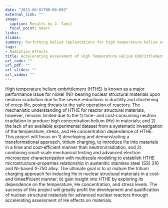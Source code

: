 ```yaml
---
date: "2023-08-01T00:00:00Z"
external_link: ""
image:
  caption: Results by J. Tamil
  focal_point: Smart
links:
slides: 
summary: Performing helium implantations for high temperature helium embrittlement (HTHE) studies
tags:
- Radiation Effects
title: Accelerating Assessment of High Temperature Helium Embrittlement in Nickel-bearing Structural Materials
url_code: ""
url_pdf: ""
url_slides: ""
url_video: ""
---
```

High temperature helium embrittlement (HTHE) is known as a major performance issue for nickel (Ni)-bearing nuclear structural materials upon neutron irradiation due to the severe reductions in ductility and shortening of creep life, posing threats to the safe operation of reactors. The mechanistic understanding of HTHE for reactor structural materials, however, remains limited due to the 1) time- and cost-consuming neutron irradiation to produce high concentration helium (He) in materials; and 2) the lack of an available experimental dataset from a systematic investigation of the temperature, stress, and He concentration dependence of HTHE. This project will focus on 1) developing and demonstrating a transformational approach, tritium charging, to introduce He into materials in a time and cost-efficient manner than neutronirradiation, and 2) combining small-scale mechanical testing and advanced electron microscope characterization with multiscale modeling to establish HTHE microstructure-properties relationship in austenitic stainless steel (SS) 316 and Ni-based X-750 alloy. The ultimate goal is to a) mature the tritium charging approach for inducing He in nuclear structural materials in a cost- and timeefficient manner; b) gain insight into HTHE by exploring its dependence on the temperature, He concentration, and stress levels. The success of this project will greatly profit the development and qualification of nuclear structural materials for advanced nuclear reactors through accelerating assessment of He effects on materials.   
